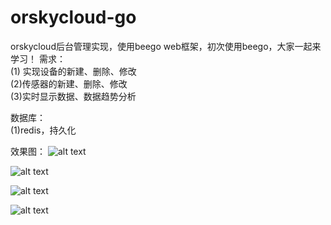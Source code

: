 # orskycloud-go
orskycloud后台管理实现，使用beego web框架，初次使用beego，大家一起来学习！
需求：<br>
(1) 实现设备的新建、删除、修改<br>
(2)传感器的新建、删除、修改<br>
(3)实时显示数据、数据趋势分析<br> 
 
 数据库：<br>
 (1)redis，持久化<br>
 
 效果图：
![alt text](https://github.com/huchangwei/orskycloud-go/blob/master/images/1.png)

![alt text](https://github.com/huchangwei/orskycloud-go/blob/master/images/2.png)

![alt text](https://github.com/huchangwei/orskycloud-go/blob/master/images/3.png)

![alt text](https://github.com/huchangwei/orskycloud-go/blob/master/images/4.png)